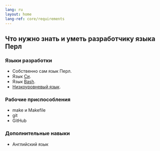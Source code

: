 ```yaml
---
lang: ru
layout: home
lang-ref: core/requirements
---
```


## Что нужно знать и уметь разработчику языка Перл

### Языки разработки

* Собственно сам язык Перл.
* Язык [Си](/nasi).
* Язык [Bash](/bashim).
* [Низкоуровневый язык](/niz).

### Рабочие приспособления

* make и Makefile
* git
* GitHub

### Дополнительные навыки

* Английский язык
